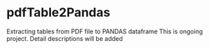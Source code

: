 # pdfTable2Pandas
Extracting tables from PDF file to PANDAS dataframe
This is ongoing project. Detail descriptions will be added
